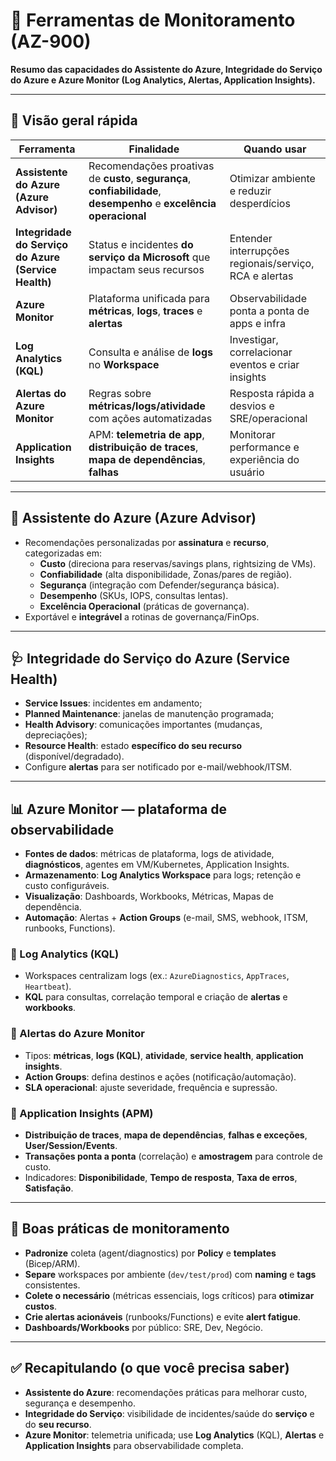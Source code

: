 # 📡 Ferramentas de Monitoramento (AZ-900)

**Resumo das capacidades do Assistente do Azure, Integridade do Serviço do Azure e Azure Monitor (Log Analytics, Alertas, Application Insights).**

---

## 🧭 Visão geral rápida
| Ferramenta | Finalidade | Quando usar |
|---|---|---|
| **Assistente do Azure (Azure Advisor)** | Recomendações proativas de **custo**, **segurança**, **confiabilidade**, **desempenho** e **excelência operacional** | Otimizar ambiente e reduzir desperdícios |
| **Integridade do Serviço do Azure (Service Health)** | Status e incidentes **do serviço da Microsoft** que impactam seus recursos | Entender interrupções regionais/serviço, RCA e alertas |
| **Azure Monitor** | Plataforma unificada para **métricas**, **logs**, **traces** e **alertas** | Observabilidade ponta a ponta de apps e infra |
| **Log Analytics (KQL)** | Consulta e análise de **logs** no **Workspace** | Investigar, correlacionar eventos e criar insights |
| **Alertas do Azure Monitor** | Regras sobre **métricas/logs/atividade** com ações automatizadas | Resposta rápida a desvios e SRE/operacional |
| **Application Insights** | APM: **telemetria de app**, **distribuição de traces**, **mapa de dependências**, **falhas** | Monitorar performance e experiência do usuário |

---

## 🧠 Assistente do Azure (Azure Advisor)
- Recomendações personalizadas por **assinatura** e **recurso**, categorizadas em:
  - **Custo** (direciona para reservas/savings plans, rightsizing de VMs).  
  - **Confiabilidade** (alta disponibilidade, Zonas/pares de região).  
  - **Segurança** (integração com Defender/segurança básica).  
  - **Desempenho** (SKUs, IOPS, consultas lentas).  
  - **Excelência Operacional** (práticas de governança).  
- Exportável e **integrável** a rotinas de governança/FinOps.

---

## 🩺 Integridade do Serviço do Azure (Service Health)
- **Service Issues**: incidentes em andamento;  
- **Planned Maintenance**: janelas de manutenção programada;  
- **Health Advisory**: comunicações importantes (mudanças, depreciações);  
- **Resource Health**: estado **específico do seu recurso** (disponível/degradado).  
- Configure **alertas** para ser notificado por e-mail/webhook/ITSM.

---

## 📊 Azure Monitor — plataforma de observabilidade
- **Fontes de dados**: métricas de plataforma, logs de atividade, **diagnósticos**, agentes em VM/Kubernetes, Application Insights.  
- **Armazenamento**: **Log Analytics Workspace** para logs; retenção e custo configuráveis.  
- **Visualização**: Dashboards, Workbooks, Métricas, Mapas de dependência.  
- **Automação**: Alertas + **Action Groups** (e-mail, SMS, webhook, ITSM, runbooks, Functions).

### 🔎 Log Analytics (KQL)
- Workspaces centralizam logs (ex.: `AzureDiagnostics`, `AppTraces`, `Heartbeat`).  
- **KQL** para consultas, correlação temporal e criação de **alertas** e **workbooks**.

### 🚨 Alertas do Azure Monitor
- Tipos: **métricas**, **logs (KQL)**, **atividade**, **service health**, **application insights**.  
- **Action Groups**: defina destinos e ações (notificação/automação).  
- **SLA operacional**: ajuste severidade, frequência e supressão.

### 🧩 Application Insights (APM)
- **Distribuição de traces**, **mapa de dependências**, **falhas e exceções**, **User/Session/Events**.  
- **Transações ponta a ponta** (correlação) e **amostragem** para controle de custo.  
- Indicadores: **Disponibilidade**, **Tempo de resposta**, **Taxa de erros**, **Satisfação**.

---

## 🔁 Boas práticas de monitoramento
- **Padronize** coleta (agent/diagnostics) por **Policy** e **templates** (Bicep/ARM).  
- **Separe** workspaces por ambiente (`dev/test/prod`) com **naming** e **tags** consistentes.  
- **Colete o necessário** (métricas essenciais, logs críticos) para **otimizar custos**.  
- **Crie alertas acionáveis** (runbooks/Functions) e evite **alert fatigue**.  
- **Dashboards/Workbooks** por público: SRE, Dev, Negócio.

---

## ✅ Recapitulando (o que você precisa saber)
- **Assistente do Azure**: recomendações práticas para melhorar custo, segurança e desempenho.  
- **Integridade do Serviço**: visibilidade de incidentes/saúde do **serviço** e do **seu recurso**.  
- **Azure Monitor**: telemetria unificada; use **Log Analytics** (KQL), **Alertas** e **Application Insights** para observabilidade completa.

